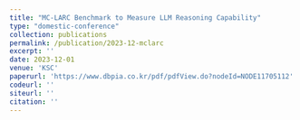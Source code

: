 ```yaml
---
title: "MC-LARC Benchmark to Measure LLM Reasoning Capability"
type: "domestic-conference"
collection: publications
permalink: /publication/2023-12-mclarc
excerpt: ''
date: 2023-12-01
venue: 'KSC'
paperurl: 'https://www.dbpia.co.kr/pdf/pdfView.do?nodeId=NODE11705112'
codeurl: ''
siteurl: ''
citation: ''
---
```


<!-- Recommended citation: Your Name, You. (2015). "Paper Title Number 3." <i>Journal 1</i>. 1(3). -->